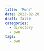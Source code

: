 ```yaml
---
title: 'Pwn/'
date: 2023-02-20
draft: false
categories:
  - directory
  - pwn
tags:
  - pwn
---
```

